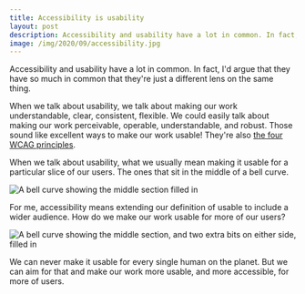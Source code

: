 ```yaml
---
title: Accessibility is usability
layout: post
description: Accessibility and usability have a lot in common. In fact, I'd argue that they have so much in common that they're just a different lens on the same thing.
image: /img/2020/09/accessibility.jpg
---
```


Accessibility and usability have a lot in common. In fact, I'd argue that they have so much in common that they're just a different lens on the same thing.

When we talk about usability, we talk about making our work understandable, clear, consistent, flexible. We could easily talk about making our work perceivable, operable, understandable, and robust. Those sound like excellent ways to make our work usable! They're also [the four WCAG principles](https://www.w3.org/TR/UNDERSTANDING-WCAG20/intro.html#introduction-fourprincs-head).

When we talk about usability, what we usually mean making it usable for a particular slice of our users. The ones that sit in the middle of a bell curve.

![A bell curve showing the middle section filled in](/img/2020/09/usability.jpg)

For me, accessibility means extending our definition of usable to include a wider audience. How do we make our work usable for more of our users?

![A bell curve showing the middle section, and two extra bits on either side, filled in](/img/2020/09/accessibility.jpg)

We can never make it usable for every single human on the planet. But we can aim for that and make our work more usable, and more accessible, for more of users.
